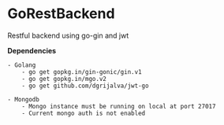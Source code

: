 # GoRestBackend
Restful backend using go-gin and jwt

**Dependencies**
    
    - Golang
        - go get gopkg.in/gin-gonic/gin.v1
        - go get gopkg.in/mgo.v2
        - go get github.com/dgrijalva/jwt-go
        
    - Mongodb
        - Mongo instance must be running on local at port 27017
        - Current mongo auth is not enabled






